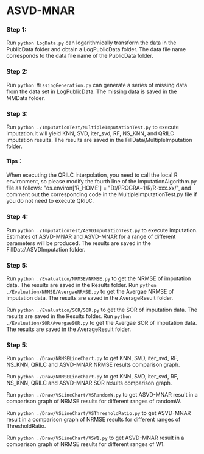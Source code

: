 # ASVD-MNAR

### Step 1:
Run `python LogData.py` can logarithmically transform the data in the PublicData folder and obtain a LogPublicData folder. The data file name corresponds to the data file name of the PublicData folder.

### Step 2:
Run `python MissingGeneration.py` can generate a series of missing data from the data set in LogPublicData. The missing data is saved in the MMData folder.

### Step 3:
Run `python ./ImputationTest/MultipleImputationTest.py` to execute imputation.It will yield KNN, SVD, iter_svd, RF, NS_KNN, and QRILC imputation results. The results are saved in the FillData\MultipleImputation folder.
#### Tips：
When executing the QRILC interpolation, you need to call the local R environment, so please modify the fourth line of the ImputationAlgorithm.py file as follows: "os.environ['R_HOME'] = "D:/PROGRA~1/R/R-xxx.xx/", and comment out the corresponding code in the MultipleImputationTest.py file if you do not need to execute QRILC.

### Step 4:
Run `python ./ImputationTest/ASVDImputationTest.py` to execute imputation. Estimates of ASVD-MNAR and ASVD-MNAR for a range of different parameters will be produced. The results are saved in the FillData\ASVDImputation folder.


### Step 5:
Run `python ./Evaluation/NRMSE/NRMSE.py` to get the NRMSE of imputation data. The results are saved in the Results folder.
Run `python ./Evaluation/NRMSE/AvergaeNRMSE.py` to get the Avergae NRMSE of imputation data. The results are saved in the AverageResult folder.

Run `python ./Evaluation/SOR/SOR.py` to get the SOR of imputation data. The results are saved in the Results folder.
Run `python ./Evaluation/SOR/AvergaeSOR.py` to get the Avergae SOR of imputation data. The results are saved in the AverageResult folder.

### Step 5:
Run `python ./Draw/NRMSELineChart.py` to get KNN, SVD, iter_svd, RF, NS_KNN, QRILC and ASVD-MNAR NRMSE results comparison graph.

Run `python ./Draw/NRMSELineChart.py` to get KNN, SVD, iter_svd, RF, NS_KNN, QRILC and ASVD-MNAR SOR results comparison graph.

Run `python ./Draw/VSLineChart/VSRandomW.py` to get ASVD-MNAR result in a comparison graph of NRMSE results for different ranges of randomW.

Run `python ./Draw/VSLineChart/VSThresholdRatio.py` to get ASVD-MNAR result in a comparison graph of NRMSE results for different ranges of ThresholdRatio.

Run `python ./Draw/VSLineChart/VSW1.py` to get ASVD-MNAR result in a comparison graph of NRMSE results for different ranges of W1.
